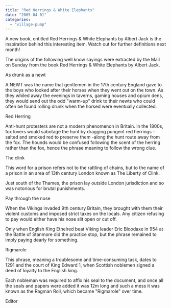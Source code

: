 ```yaml
---
title: "Red Herrings & White Elephants"
date: "2005-04-01"
categories: 
  - "village-pump"
---
```


A new book, entitled Red Herrings & White Elephants by Albert Jack is the inspiration behind this interesting item. Watch out for further definitions next month!

The origins of the following well know sayings were extracted by the Mail on Sunday from the book Red Herrings & White Elephants by Albert Jack.

As drunk as a newt

A NEWT was the name that gentlemen in the 17th century England gave to the boys who looked after their horses when they went out on the town. As they whiled away the evenings in taverns, gaming houses and opium dens, they would send out the odd "warm-up" drink to their newts who could often be found rolling drunk when the horsed were eventually collected.

Red Herring

Anti-hunt protesters are not a modern phenomenon in Britain. In the 1800s, fox lovers would sabotage the hunt by dragging pungent red herrings - salted and smoked red to preserve them -along the hunt route away from the fox. The hounds would be confused following the scent of the herring rather than the fox, hence the phrase meaning to follow the wrong clue.

The clink

This word for a prison refers not to the rattling of chains, but to the name of a prison in an area of 13th century London known as The Liberty of Clink.

Just south of the Thames, the prison lay outside London jurisdiction and so was notorious for brutal punishments.

Pay through the nose

When the Vikings invaded 9th century Britain, they brought with them their violent customs and imposed strict taxes on the locals. Any citizen refusing to pay would either have his nose slit open or cut off.

Only when English King Ethelred beat Viking leader Eric Bloodaxe in 954 at the Battle of Stanmore did the practice stop, but the phrase remained to imply paying dearly for something.

Rigmarole

This phrase, meaning a troublesome and time-consuming task, dates to 1291 and the court of King Edward 1, when Scottish noblemen signed a deed of loyalty to the English king.

Each nobleman was required to affix his seal to the document, and once all the seals and papers were added it was 12m long and such a mess it was known as the Ragman Roll, which became "Rigmarole" over time.

Editor
